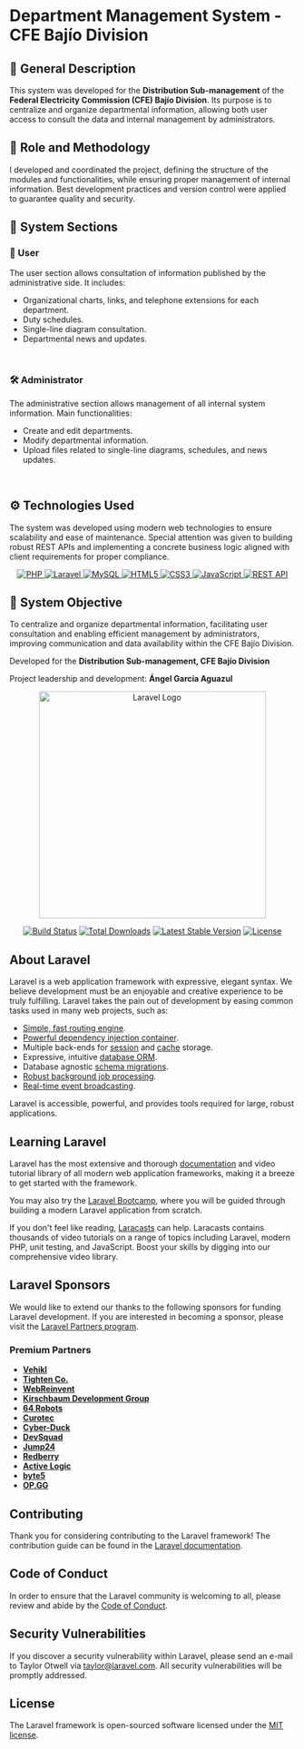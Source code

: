 <h1>Department Management System - CFE Bajío Division</h1>

<section>
  <h2>🎯 General Description</h2>
  <p>
    This system was developed for the <strong>Distribution Sub-management</strong> of the 
    <strong>Federal Electricity Commission (CFE) Bajío Division</strong>.  
    Its purpose is to centralize and organize departmental information, allowing both user access 
    to consult the data and internal management by administrators.
  </p>
</section>

<section>
  <h2>🧭 Role and Methodology</h2>
  <p>
    I developed and coordinated the project, defining the structure of the modules and functionalities, 
    while ensuring proper management of internal information.  
    Best development practices and version control were applied to guarantee quality and security.
  </p>
</section>

<section>
  <h2>🧩 System Sections</h2>

  <h3>👥 User</h3>
  <p>
    The user section allows consultation of information published by the administrative side.  
    It includes:
  </p>
  <ul>
    <li>Organizational charts, links, and telephone extensions for each department.</li>
    <li>Duty schedules.</li>
    <li>Single-line diagram consultation.</li>
    <li>Departmental news and updates.</li>
  </ul>
  <div class="img-placeholder">
    <img src="assets/img1.png" alt="">
    <img src="assets/img2.png" alt="">
    <img src="assets/img3.png" alt="">
    <img src="assets/img4.png" alt="">
    <img src="assets/img5.png" alt="">
    <img src="assets/img6.png" alt="">
    <img src="assets/img7.png" alt="">
  </div>

  <h3>🛠️ Administrator</h3>
  <p>
    The administrative section allows management of all internal system information.  
    Main functionalities:
  </p>
  <ul>
    <li>Create and edit departments.</li>
    <li>Modify departmental information.</li>
    <li>Upload files related to single-line diagrams, schedules, and news updates.</li>
  </ul>
  <div class="img-placeholder">
    <img src="assets/img9.png" alt="">
    <img src="assets/img10.png" alt="">
    <img src="assets/img11.png" alt="">
    <img src="assets/img12.png" alt="">
    <img src="assets/img13.png" alt="">
  </div>
</section>

<section>
  <h2>⚙️ Technologies Used</h2>
  <p>
    The system was developed using modern web technologies to ensure scalability and ease of maintenance.  
    Special attention was given to building robust REST APIs and implementing a concrete business logic 
    aligned with client requirements for proper compliance.
  </p>
  <div>
  <p align="center">
  <a href="https://www.php.net/">
    <img src="https://img.shields.io/badge/PHP-8.2-blue?logo=php&logoColor=white" alt="PHP">
  </a>
  <a href="https://laravel.com/">
    <img src="https://img.shields.io/badge/Laravel-10-red?logo=laravel&logoColor=white" alt="Laravel">
  </a>
  <a href="https://www.mysql.com/">
    <img src="https://img.shields.io/badge/MySQL-8.0-blue?logo=mysql&logoColor=white" alt="MySQL">
  </a>
  <a href="https://developer.mozilla.org/en-US/docs/Web/HTML">
    <img src="https://img.shields.io/badge/HTML5-E34F26?logo=html5&logoColor=white" alt="HTML5">
  </a>
  <a href="https://developer.mozilla.org/en-US/docs/Web/CSS">
    <img src="https://img.shields.io/badge/CSS3-1572B6?logo=css3&logoColor=white" alt="CSS3">
  </a>
  <a href="https://www.javascript.com/">
    <img src="https://img.shields.io/badge/JavaScript-F7DF1E?logo=javascript&logoColor=black" alt="JavaScript">
  </a>
  <a href="#">
    <img src="https://img.shields.io/badge/REST%20API-008080?logo=rest-api&logoColor=white" alt="REST API">
  </a>
</p>

  </div>
</section>

<section>
  <h2>🚀 System Objective</h2>
  <p>
    To centralize and organize departmental information, facilitating user consultation and enabling 
    efficient management by administrators, improving communication and data availability within 
    the CFE Bajío Division.
  </p>
</section>

<footer>
  <p>Developed for the <strong>Distribution Sub-management, CFE Bajío Division</strong></p>
  <p>Project leadership and development: <strong>Ángel García Aguazul</strong></p>
</footer>


<p align="center"><a href="https://laravel.com" target="_blank"><img src="https://raw.githubusercontent.com/laravel/art/master/logo-lockup/5%20SVG/2%20CMYK/1%20Full%20Color/laravel-logolockup-cmyk-red.svg" width="400" alt="Laravel Logo"></a></p>

<p align="center">
<a href="https://github.com/laravel/framework/actions"><img src="https://github.com/laravel/framework/workflows/tests/badge.svg" alt="Build Status"></a>
<a href="https://packagist.org/packages/laravel/framework"><img src="https://img.shields.io/packagist/dt/laravel/framework" alt="Total Downloads"></a>
<a href="https://packagist.org/packages/laravel/framework"><img src="https://img.shields.io/packagist/v/laravel/framework" alt="Latest Stable Version"></a>
<a href="https://packagist.org/packages/laravel/framework"><img src="https://img.shields.io/packagist/l/laravel/framework" alt="License"></a>
</p>

## About Laravel

Laravel is a web application framework with expressive, elegant syntax. We believe development must be an enjoyable and creative experience to be truly fulfilling. Laravel takes the pain out of development by easing common tasks used in many web projects, such as:

- [Simple, fast routing engine](https://laravel.com/docs/routing).
- [Powerful dependency injection container](https://laravel.com/docs/container).
- Multiple back-ends for [session](https://laravel.com/docs/session) and [cache](https://laravel.com/docs/cache) storage.
- Expressive, intuitive [database ORM](https://laravel.com/docs/eloquent).
- Database agnostic [schema migrations](https://laravel.com/docs/migrations).
- [Robust background job processing](https://laravel.com/docs/queues).
- [Real-time event broadcasting](https://laravel.com/docs/broadcasting).

Laravel is accessible, powerful, and provides tools required for large, robust applications.

## Learning Laravel

Laravel has the most extensive and thorough [documentation](https://laravel.com/docs) and video tutorial library of all modern web application frameworks, making it a breeze to get started with the framework.

You may also try the [Laravel Bootcamp](https://bootcamp.laravel.com), where you will be guided through building a modern Laravel application from scratch.

If you don't feel like reading, [Laracasts](https://laracasts.com) can help. Laracasts contains thousands of video tutorials on a range of topics including Laravel, modern PHP, unit testing, and JavaScript. Boost your skills by digging into our comprehensive video library.

## Laravel Sponsors

We would like to extend our thanks to the following sponsors for funding Laravel development. If you are interested in becoming a sponsor, please visit the [Laravel Partners program](https://partners.laravel.com).

### Premium Partners

- **[Vehikl](https://vehikl.com/)**
- **[Tighten Co.](https://tighten.co)**
- **[WebReinvent](https://webreinvent.com/)**
- **[Kirschbaum Development Group](https://kirschbaumdevelopment.com)**
- **[64 Robots](https://64robots.com)**
- **[Curotec](https://www.curotec.com/services/technologies/laravel/)**
- **[Cyber-Duck](https://cyber-duck.co.uk)**
- **[DevSquad](https://devsquad.com/hire-laravel-developers)**
- **[Jump24](https://jump24.co.uk)**
- **[Redberry](https://redberry.international/laravel/)**
- **[Active Logic](https://activelogic.com)**
- **[byte5](https://byte5.de)**
- **[OP.GG](https://op.gg)**

## Contributing

Thank you for considering contributing to the Laravel framework! The contribution guide can be found in the [Laravel documentation](https://laravel.com/docs/contributions).

## Code of Conduct

In order to ensure that the Laravel community is welcoming to all, please review and abide by the [Code of Conduct](https://laravel.com/docs/contributions#code-of-conduct).

## Security Vulnerabilities

If you discover a security vulnerability within Laravel, please send an e-mail to Taylor Otwell via [taylor@laravel.com](mailto:taylor@laravel.com). All security vulnerabilities will be promptly addressed.

## License

The Laravel framework is open-sourced software licensed under the [MIT license](https://opensource.org/licenses/MIT).
